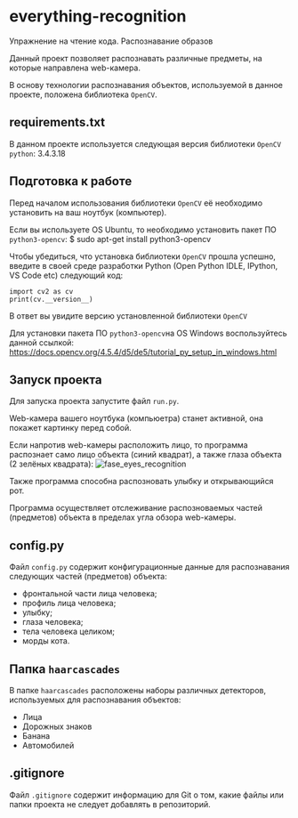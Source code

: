 # everything-recognition
Упражнение на чтение кода. Распознавание образов

Данный проект позволяет распознавать различные предметы, на которые направлена web-камера.

В основу технологии распознавания объектов, используемой в данное проекте, положена библиотека `OpenCV`.

## requirements.txt
В данном проекте используется следующая версия библиотеки `OpenCV python`: 3.4.3.18

## Подготовка к работе
Перед началом использования библиотеки `OpenCV` её необходимо установить на ваш ноутбук (компьютер).

Если вы используете OS Ubuntu, то необходимо установить пакет ПО `python3-opencv`:
$ sudo apt-get install python3-opencv

Чтобы убедиться, что установка библиотеки `OpenCV` прошла успешно, введите в своей среде разработки Python (Open Python IDLE, IPython, VS Code etc) следующий код:

```
import cv2 as cv
print(cv.__version__) 
```

В ответ вы увидите версию установленной библиотеки `OpenCV`

Для установки пакета ПО `python3-opencv`на OS Windows воспользуйтесь данной ссылкой: https://docs.opencv.org/4.5.4/d5/de5/tutorial_py_setup_in_windows.html

## Запуск проекта
Для запуска проекта запустите файл `run.py`.

Web-камера вашего ноутбука (компьюетра) станет активной, она покажет картинку перед собой. 

Если напротив web-камеры расположить лицо, то программа распознает само лицо объекта (синий квадрат), а также глаза объекта (2 зелёных квадрата):
![fase_eyes_recognition](https://user-images.githubusercontent.com/37913906/143988980-ef9a7898-f707-4f87-bfa5-76860d29a420.png)

Также программа способна распозновать улыбку и открывающийся рот. 

Программа осуществляет отслеживание распозноваемых частей (предметов) объекта в пределах угла обзора web-камеры.

## config.py
Файл `config.py` содержит конфигурационные данные для распознавания следующих частей (предметов) объекта:
- фронтальной части лица человека;
- профиль лица человека;
- улыбку;
- глаза человека;
- тела человека целиком;
- морды кота.

## Папка `haarcascades`

В папке `haarcascades` расположены наборы различных детекторов, используемых для распознавания объектов:
- Лица
- Дорожных знаков
- Банана
- Автомобилей

## .gitignore
Файл `.gitignore` содержит информацию для Git о том, какие файлы или папки проекта не следует добавлять в репозиторий.
